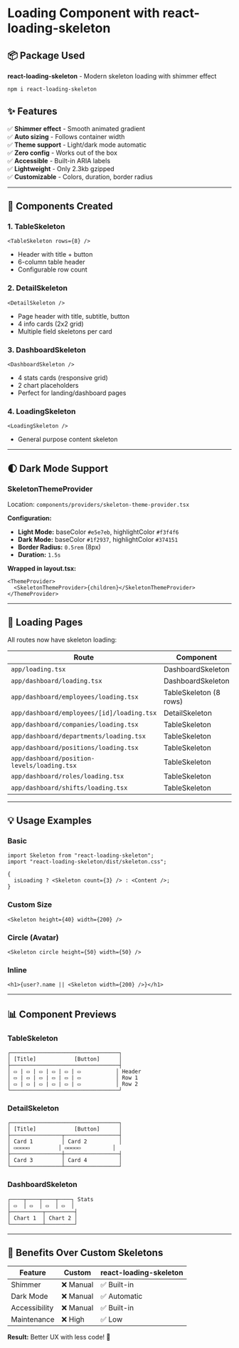 # Loading Component with react-loading-skeleton

## 📦 Package Used

**react-loading-skeleton** - Modern skeleton loading with shimmer effect

```bash
npm i react-loading-skeleton
```

## ✨ Features

✅ **Shimmer effect** - Smooth animated gradient  
✅ **Auto sizing** - Follows container width  
✅ **Theme support** - Light/dark mode automatic  
✅ **Zero config** - Works out of the box  
✅ **Accessible** - Built-in ARIA labels  
✅ **Lightweight** - Only 2.3kb gzipped  
✅ **Customizable** - Colors, duration, border radius

---

## 🎨 Components Created

### 1. **TableSkeleton**

```tsx
<TableSkeleton rows={8} />
```

- Header with title + button
- 6-column table header
- Configurable row count

### 2. **DetailSkeleton**

```tsx
<DetailSkeleton />
```

- Page header with title, subtitle, button
- 4 info cards (2x2 grid)
- Multiple field skeletons per card

### 3. **DashboardSkeleton**

```tsx
<DashboardSkeleton />
```

- 4 stats cards (responsive grid)
- 2 chart placeholders
- Perfect for landing/dashboard pages

### 4. **LoadingSkeleton**

```tsx
<LoadingSkeleton />
```

- General purpose content skeleton

---

## 🌓 Dark Mode Support

### SkeletonThemeProvider

Location: `components/providers/skeleton-theme-provider.tsx`

**Configuration:**

- **Light Mode:** baseColor `#e5e7eb`, highlightColor `#f3f4f6`
- **Dark Mode:** baseColor `#1f2937`, highlightColor `#374151`
- **Border Radius:** `0.5rem` (8px)
- **Duration:** `1.5s`

**Wrapped in layout.tsx:**

```tsx
<ThemeProvider>
  <SkeletonThemeProvider>{children}</SkeletonThemeProvider>
</ThemeProvider>
```

---

## 📄 Loading Pages

All routes now have skeleton loading:

| Route                                       | Component              |
| ------------------------------------------- | ---------------------- |
| `app/loading.tsx`                           | DashboardSkeleton      |
| `app/dashboard/loading.tsx`                 | DashboardSkeleton      |
| `app/dashboard/employees/loading.tsx`       | TableSkeleton (8 rows) |
| `app/dashboard/employees/[id]/loading.tsx`  | DetailSkeleton         |
| `app/dashboard/companies/loading.tsx`       | TableSkeleton          |
| `app/dashboard/departments/loading.tsx`     | TableSkeleton          |
| `app/dashboard/positions/loading.tsx`       | TableSkeleton          |
| `app/dashboard/position-levels/loading.tsx` | TableSkeleton          |
| `app/dashboard/roles/loading.tsx`           | TableSkeleton          |
| `app/dashboard/shifts/loading.tsx`          | TableSkeleton          |

---

## 💡 Usage Examples

### Basic

```tsx
import Skeleton from "react-loading-skeleton";
import "react-loading-skeleton/dist/skeleton.css";

{
  isLoading ? <Skeleton count={3} /> : <Content />;
}
```

### Custom Size

```tsx
<Skeleton height={40} width={200} />
```

### Circle (Avatar)

```tsx
<Skeleton circle height={50} width={50} />
```

### Inline

```tsx
<h1>{user?.name || <Skeleton width={200} />}</h1>
```

---

## 📊 Component Previews

### TableSkeleton

```
┌──────────────────────────────────┐
│ [Title]            [Button]      │
├──────────────────────────────────┤
│ ▭ | ▭ | ▭ | ▭ | ▭ | ▭           │ Header
│ ▭ | ▭ | ▭ | ▭ | ▭ | ▭           │ Row 1
│ ▭ | ▭ | ▭ | ▭ | ▭ | ▭           │ Row 2
└──────────────────────────────────┘
```

### DetailSkeleton

```
┌──────────────────────────────────┐
│ [Title]            [Button]      │
├────────────────┬─────────────────┤
│ Card 1         │ Card 2          │
│ ▭▭▭▭▭         │ ▭▭▭▭▭          │
├────────────────┼─────────────────┤
│ Card 3         │ Card 4          │
└────────────────┴─────────────────┘
```

### DashboardSkeleton

```
┌────┬────┬────┬────┐ Stats
│ ▭  │ ▭  │ ▭  │ ▭  │
├──────────┬─────────┤
│ Chart 1  │ Chart 2 │
└──────────┴─────────┘
```

---

## 🚀 Benefits Over Custom Skeletons

| Feature       | Custom    | react-loading-skeleton |
| ------------- | --------- | ---------------------- |
| Shimmer       | ❌ Manual | ✅ Built-in            |
| Dark Mode     | ❌ Manual | ✅ Automatic           |
| Accessibility | ❌ Manual | ✅ Built-in            |
| Maintenance   | ❌ High   | ✅ Low                 |

**Result:** Better UX with less code! 🎉
